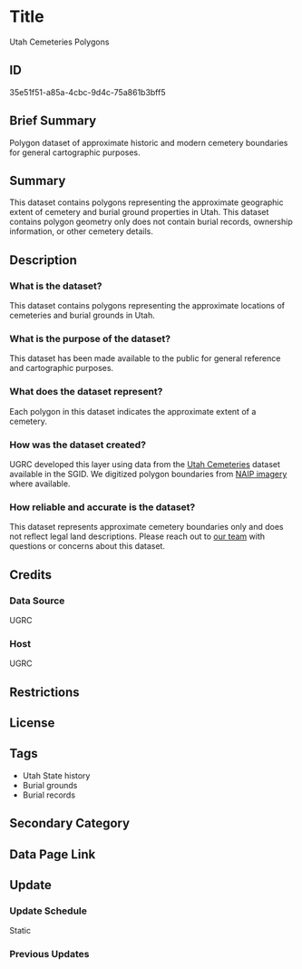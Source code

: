 # Title

Utah Cemeteries Polygons

## ID

35e51f51-a85a-4cbc-9d4c-75a861b3bff5

## Brief Summary

Polygon dataset of approximate historic and modern cemetery boundaries for general cartographic purposes.

## Summary

This dataset contains polygons representing the approximate geographic extent of cemetery and burial ground properties in Utah. This dataset contains polygon geometry only does not contain burial records, ownership information, or other cemetery details.

## Description

### What is the dataset?

This dataset contains polygons representing the approximate locations of cemeteries and burial grounds in Utah.

### What is the purpose of the dataset?

This dataset has been made available to the public for general reference and cartographic purposes.

### What does the dataset represent?

Each polygon in this dataset indicates the approximate extent of a cemetery.

### How was the dataset created?

UGRC developed this layer using data from the [Utah Cemeteries](https://gis.utah.gov/products/sgid/society/cemeteries/) dataset available in the SGID. We digitized polygon boundaries from [NAIP imagery](https://naip-usdaonline.hub.arcgis.com/) where available.

### How reliable and accurate is the dataset?

This dataset represents approximate cemetery boundaries only and does not reflect legal land descriptions. Please reach out to [our team](https://gis.utah.gov/contact/) with questions or concerns about this dataset.

## Credits

### Data Source

UGRC

### Host

UGRC

## Restrictions

## License

## Tags

- Utah State history
- Burial grounds
- Burial records

## Secondary Category

## Data Page Link

## Update

### Update Schedule

Static

### Previous Updates
